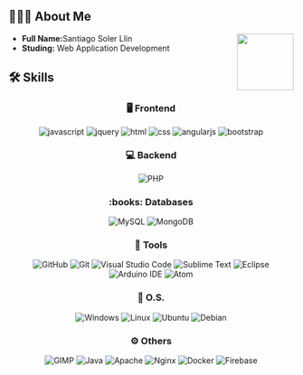 ## 👨🏻‍💻 About Me
<div>
    <img align="right" width="100" src="https://media.giphy.com/media/TEnXkcsHrP4YedChhA/giphy.gif"/>
    <ul>
        <li><b>Full Name:</b>Santiago Soler Llin</li>
        <li><b>Studing:</b> Web Application Development</li>
    </ul>
</div>

## 🛠 Skills

<div align="center">
    <h3 aling="center">🖥 Frontend</h3>
    <img src="https://img.shields.io/badge/JavaScript-F7DF1E?style=for-the-badge&logo=javascript&logoColor=black" alt="javascript" />
    <img src="https://img.shields.io/badge/jQuery-0769AD?style=for-the-badge&logo=jquery&logoColor=white" alt="jquery" />
    <img src="https://img.shields.io/badge/HTML-E34F26?style=for-the-badge&logo=html5&logoColor=white" alt="html" />
    <img src="https://img.shields.io/badge/css-1572B6?style=for-the-badge&logo=css3&logoColor=white" alt="css" />
    <img src="https://img.shields.io/badge/AngularJS-E23237?style=for-the-badge&logo=angularjs&logoColor=white" alt="angularjs" />
    <img src="https://img.shields.io/badge/Bootstrap-563D7C?style=for-the-badge&logo=bootstrap&logoColor=white" alt="bootstrap" />
</div>

<div align="center">
    <h3 aling="center">💻 Backend</h3>
    <img alt="PHP" src="https://img.shields.io/badge/php-%23777BB4.svg?style=for-the-badge&logo=php&logoColor=white"/>
</div>

<div align="center">
    <h3 aling="center">:books: Databases</h3>
    <img alt="MySQL" src="https://img.shields.io/badge/mysql-%2300f.svg?style=for-the-badge&logo=mysql&logoColor=white"/>
    <img alt="MongoDB" src ="https://img.shields.io/badge/MongoDB-%234ea94b.svg?style=for-the-badge&logo=mongodb&logoColor=white"/>
</div>

<div align="center">
    <h3 aling="center">🔧 Tools</h3>
    <img alt="GitHub" src="https://img.shields.io/badge/github-%23121011.svg?style=for-the-badge&logo=github&logoColor=white"/>
    <img alt="Git" src="https://img.shields.io/badge/git-%23F05033.svg?style=for-the-badge&logo=git&logoColor=white"/>
    <img alt="Visual Studio Code" src="https://img.shields.io/badge/VisualStudioCode-0078d7.svg?style=for-the-badge&logo=visual-studio-code&logoColor=white"/>
    <img alt="Sublime Text" src="https://img.shields.io/badge/sublime_text-%23575757.svg?style=for-the-badge&logo=sublime-text&logoColor=important"/>
    <img alt="Eclipse" src="https://img.shields.io/badge/Eclipse-2C2255?style=for-the-badge&logo=eclipse&logoColor=white"/>
    <img alt="Arduino IDE" src="https://img.shields.io/badge/Arduino_IDE-00979D?style=for-the-badge&logo=arduino&logoColor=white"/>
    <img alt="Atom" src="https://img.shields.io/badge/Atom-66595C?style=for-the-badge&logo=Atom&logoColor=white">
</div>

<div align="center">
    <h3 aling="center">💾 O.S.</h3>
    <img alt="Windows" src="https://img.shields.io/badge/Windows-0078D6?style=for-the-badge&logo=windows&logoColor=white"/>
    <img alt="Linux" src="https://img.shields.io/badge/Linux-FCC624?style=for-the-badge&logo=linux&logoColor=black"/>
    <img alt="Ubuntu" src="https://img.shields.io/badge/Ubuntu-E95420?style=for-the-badge&logo=ubuntu&logoColor=white"/>
    <img alt="Debian" src="https://img.shields.io/badge/Debian-A81D33?style=for-the-badge&logo=debian&logoColor=white"/>
</div>

<div align="center">
    <h3 aling="center">⚙️ Others</h3>
    <img alt="GIMP" src="https://img.shields.io/badge/gimp-5C5543?style=for-the-badge&logo=gimp&logoColor=white"/>
    <img alt="Java" src="https://img.shields.io/badge/Java-ED8B00?style=for-the-badge&logo=java&logoColor=white"/>
    <img alt="Apache" src="https://img.shields.io/badge/apache-%23D42029.svg?style=for-the-badge&logo=apache&logoColor=white"/>
    <img alt="Nginx" src="https://img.shields.io/badge/nginx-%23009639.svg?style=for-the-badge&logo=nginx&logoColor=white"/>
    <img alt="Docker" src="https://img.shields.io/badge/Docker-2CA5E0?style=for-the-badge&logo=docker&logoColor=white"/>
    <img alt="Firebase" src="https://img.shields.io/badge/firebase-ffca28?style=for-the-badge&logo=firebase&logoColor=black"/>
 </div>

<br/>
